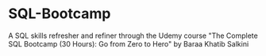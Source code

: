# SQL-Bootcamp
A SQL skills refresher and refiner through the Udemy course "The Complete SQL Bootcamp (30 Hours): Go from Zero to Hero" by Baraa Khatib Salkini
